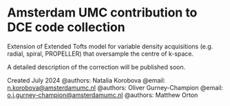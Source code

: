 # Amsterdam UMC contribution to DCE code collection

Extension of Extended Tofts model for variable density acquisitions (e.g. radial, spiral, PROPELLER) that oversample the centre of k-space.

A detailed description of the correction will be published soon.

Created July 2024
@authors: Natalia Korobova
@email: n.korobova@amsterdamumc.nl
@authors: Oliver Gurney-Champion
@email: o.j.gurney-champion@amsterdamumc.nl
@authors: Matthew Orton
